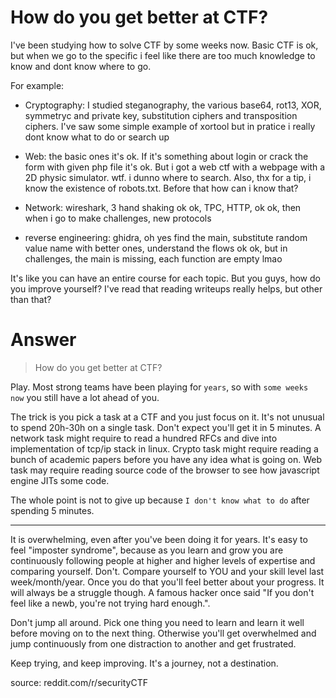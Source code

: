 # How do you get better at CTF?

I've been studying how to solve CTF by some weeks now. Basic CTF is ok, but when we go to the specific i feel like there are too much knowledge to know and dont know where to go.

For example:

- Cryptography: I studied steganography, the various base64, rot13, XOR, symmetryc and private key, substitution ciphers and transposition ciphers. I've saw some simple example of xortool but in pratice i really dont know what to do or search up
    
- Web: the basic ones it's ok. If it's something about login or crack the form with given php file it's ok. But i got a web ctf with a webpage with a 2D physic simulator. wtf. i dunno where to search. Also, thx for a tip, i know the existence of robots.txt. Before that how can i know that?
    
- Network: wireshark, 3 hand shaking ok ok, TPC, HTTP, ok ok, then when i go to make challenges, new protocols
    
- reverse engineering: ghidra, oh yes find the main, substitute random value name with better ones, understand the flows ok ok, but in challenges, the main is missing, each function are empty lmao
    

It's like you can have an entire course for each topic. But you guys, how do you improve yourself? I've read that reading writeups really helps, but other than that?

# Answer

> How do you get better at CTF?

Play. Most strong teams have been playing for `years`, so with `some weeks now` you still have a lot ahead of you.

The trick is you pick a task at a CTF and you just focus on it. It's not unusual to spend 20h-30h on a single task. Don't expect you'll get it in 5 minutes. A network task might require to read a hundred RFCs and dive into implementation of tcp/ip stack in linux. Crypto task might require reading a bunch of academic papers before you have any idea what is going on. Web task may require reading source code of the browser to see how javascript engine JITs some code.

The whole point is not to give up because `I don't know what to do` after spending 5 minutes.

---

It is overwhelming, even after you've been doing it for years. It's easy to feel "imposter syndrome", because as you learn and grow you are continuously following people at higher and higher levels of expertise and comparing yourself. Don't. Compare yourself to YOU and your skill level last week/month/year. Once you do that you'll feel better about your progress. It will always be a struggle though. A famous hacker once said "If you don't feel like a newb, you're not trying hard enough.".

Don't jump all around. Pick one thing you need to learn and learn it well before moving on to the next thing. Otherwise you'll get overwhelmed and jump continuously from one distraction to another and get frustrated.

Keep trying, and keep improving. It's a journey, not a destination.

source:
reddit.com/r/securityCTF